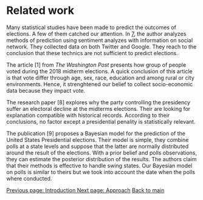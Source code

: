 # Related work

Many statistical studies have been made to predict the outcomes of elections. A few of them catched our attention. In [7](https://ieeexplore.ieee.org/document/6113109), the author analyzes methods of prediction using sentiment analyzes with information on social network. They collected data on both Twitter and Google. They reach to the conclusion that these technics are not sufficient to predict elections. 

The article [1] from *The Washington Post* presents how group of people voted during the 2018 midterm elections. A quick conclusion of this article is that vote differ through age, sex, race, education and among rural or city environments. Hence, it strenghtened our belief to collect socio-economic data because they impact vote.

The research paper [8] explores why the party controlling the presidency suffer an electoral decline at the midterms elections. Their are looking for explanation compatible with historical records. According to their conclusions, no factor except a presidential penality is statistically relevant. 

The publication [9] proposes a Bayesian model for the prediction of the United States Presidential elections. Their model is simple, they combine polls at a state levels and suppose that the latter are normally distributed around the result of the elections. With a prior belief and polls observations, they can estimate the posterior distribution of the results. The authors claim that their methods is effective to handle swing states. Our Bayesian model on polls is similar to theirs but we took into account the date when the polls where conducted.

[Previous page: Introduction ](https://tguens.github.io/understand-predict-winner.github.io/intro.html)
[Next page: Approach](https://tguens.github.io/understand-predict-winner.github.io/approach.html)
[Back to main](https://tguens.github.io/understand-predict-winner.github.io/)
